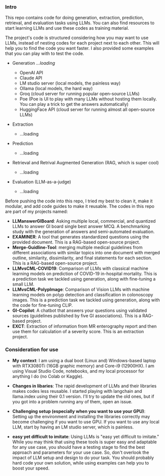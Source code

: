 
### Intro

This repo contains code for doing generation, extraction, prediction, retrieval, and evaluation tasks using LLMs. You can also find resources to start learning LLMs and use these codes as training material. 


The project's code is structured considering how you may want to use LLMs, instead of nesting codes for each project next to each other. This will help you to find the code you want faster. I also provided some examples that you can play with to test the code. 

- Generation   _...loading_
  - OpenAI API
  - Claude API
  - LM studio server (local models, the painless way)
  - Ollama (local models, the hard way)
  - Groq (cloud server for running popular open-source LLMs)
  - Poe (Poe is UI to play with many LLMs without hosting them locally. You can play a trick to get the answers automatically)
  - HuggingFace API (cloud server for running almost all open-source LLMs)


- Extraction
  - ...loading
  
- Prediction
  - ...loading
  
- Retrieval and Retrival Augmented Generation (RAG, which is super cool)
  - ...loading
 
- Evaluation (LLM-as-a-judge)
  - ...loading

Before pushing the code into this repo, I tried my best to clean it, make it modular, and add code guides to make it reusable. The codes in this repo are part of my projects named:

- **LLManswerGIBoard**: Asking multiple local, commercial, and quantized LLMs to answer GI board single best answer MCQ. A benchmarking study with the generation of answers and semi-automated evaluation. 
- **EXAMINER**: A tool that generates standardized questions using the provided document. This is a RAG-based open-source project.
- **Merge-Guidline-Tool**: merging multiple medical guidelines from different associations with similar topics into one document with merged outline, similarity, dissimilarity, and final statements for each section. This is a RAG-based open-source project.
- **LLMvsCML-COVID19**: Comparison of LLMs with classical machine learning models on prediction of COVID-19 in-hospital mortality. This is a prediction task we tackled using generation, along with fine-tuning a small LLM.
- **LLMvsCML-PolypImage**: Comparison of Vision LLMs with machine learning models on polyp detection and classification in colonoscopy images. This is a prediction task we tackled using generation, along with the code for fine-tuning CLIP.
- **GI-Copilot**: A chatbot that answers your questions using validated sources (guidelines published by five GI associations). This is a RAG-based project.
- **EXCT**: Extraction of information from MR enterography report and then use them for calculation of a severity score. This is an extraction project.

### Consideration for use 

- **My context**:
I am using a dual boot (Linux and) Windows-based laptop with RTX3080Ti (16GB graphic memory) and Core-i9 (12900HX). I am using Visual Studio Code, notebooks, and my local processor for anything I do (no Colab or Kaggle). 

- **Changes in libaries**:
The rapid development of LLMs and their libraries makes codes less reusable. I started playing with langchain and llama.index using their 0.1 version. I'll try to update the old ones, but if you got into a problem running any of them, open an issue. 

- **Challenging setup (especially when you want to use your GPU)**:
Setting up the environment and installing the libraries correctly may become challenging if you want to use GPU. If you want to use any local LLM, start by having an LM studio server, which is painless. 

- **easy yet difficult to imitate**:
Using LLMs is "easy yet difficult to imitate." While you may think that using these tools is super easy and adaptable for any use case, you should have a testing stage to find the best approach and parameters for your use case. So, don't overlook the impact of LLM setup and design to do your task. You should probably hard code your own solution, while using examples can help you to boost your speed. 
